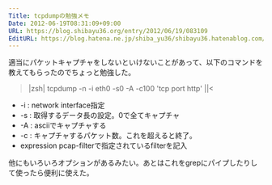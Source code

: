 ```yaml
---
Title: tcpdumpの勉強メモ
Date: 2012-06-19T08:31:09+09:00
URL: https://blog.shibayu36.org/entry/2012/06/19/083109
EditURL: https://blog.hatena.ne.jp/shiba_yu36/shibayu36.hatenablog.com/atom/entry/12704591929885911679
---
```


適当にパケットキャプチャをしないといけないことがあって、以下のコマンドを教えてもらったのでちょっと勉強した。
>|zsh|
tcpdump -n -i eth0 -s0 -A -c100 'tcp port http'
||<

- -i : network interface指定
- -s : 取得するデータ長の設定。0で全てキャプチャ
- -A : asciiでキャプチャする
- -c : キャプチャするパケット数。これを超えると終了。
- expression pcap-filterで指定されているfilterを記入

他にもいろいろオプションがあるみたい。あとはこれをgrepにパイプしたりして使ったら便利に使えた。
